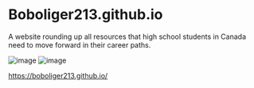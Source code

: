 # Boboliger213.github.io
A website rounding up all resources that high school students in Canada need to move forward in their career paths.

![image](https://github.com/user-attachments/assets/7aec8e84-1e17-4c81-bb7f-2e77e260a1a7)
![image](https://github.com/user-attachments/assets/5fa05305-3461-4ffe-bcfe-6b354cdd1dee)



https://boboliger213.github.io/

